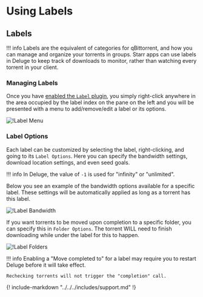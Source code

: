 # Using Labels

## Labels

!!! info
    Labels are the equivalent of categories for qBittorrent, and how you can manage and organize your torrents in groups. Starr apps can use labels in Deluge to keep track of downloads to monitor, rather than watching every torrent in your client.

### Managing Labels

Once you have [enabled the `Label` plugin](./Basic-Setup.md#plugins), you simply right-click anywhere in the area occupied by the label index on the pane on the left and you will be presented with a menu to add/remove/edit a label or its options.

![!Label Menu](images/Deluge-label-add.png)

### Label Options

Each label can be customized by selecting the label, right-clicking, and going to its `Label Options`. Here you can specify the bandwidth settings, download location settings, and even seed goals.

!!! info
    In Deluge, the value of `-1` is used for "infinity" or "unlimited".

Below you see an example of the bandwidth options available for a specific label. These settings will be automatically applied as long as a torrent has this label.

![!Label Bandwidth](images/Deluge-label-bw.png)

If you want torrents to be moved upon completion to a specific folder, you can specify this in `Folder Options`. The torrent WILL need to finish downloading while under the label for this to happen.

![!Label Folders](images/Deluge-label-folders.png)

!!! info
    Enabling a "Move completed to" for a label may require you to restart Deluge before it will take effect.

    Rechecking torrents will not trigger the "completion" call.

{! include-markdown "../../../includes/support.md" !}
<!-- --8<-- "includes/support.md" -->
